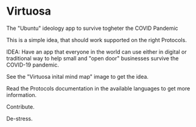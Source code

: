 # Virtuosa
The "Ubuntu" ideology app to survive togheter the COVID Pandemic

This is a simple idea, that should work supported on the right Protocols.

IDEA: Have an app that everyone in the world can use either in digital or traditional way to help small and "open door" businesses survive the COVID-19 pandemic.

See the "Virtuosa inital mind map" image to get the idea.

Read the Protocols documentation in the available languages to get more information.

Contribute.

De-stress.

